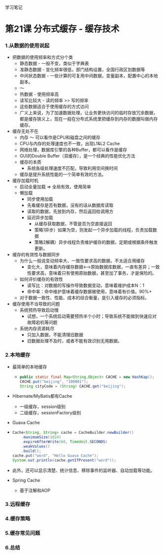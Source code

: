 学习笔记

# 第21课 分布式缓存 - 缓存技术

### 1.从数据的使用说起

- 把数据的使用频率和方式分个类
  - 静态数据 - 一般不变，类似于字典表
  - 准静态数据 - 变化频率很低，部门结构设置，全国行政区划数据等
  - 中间状态数据 - 一些计算的可复用中间数据，变量副本，配置中心的本地副本。
  - ～
  - 热数据 - 使用频率高
  - 读写比较大 - 读的频率 >> 写的频率
  - 这些数据适合于使用缓存的方式访问
  - 广义上来说，为了加速数据处理，让业务更快访问的临时存放冗余数据，都是缓存狭义上，现在一般在分布式系统里把缓存到内存的数据叫做内存缓存。
- 缓存无处不在
  - 内存 ～ 可以看作是CPU和磁盘之间的缓存
  - CPU与内存的处理速度也不一致，出现L1&L2 Cache
  - 网络处理，数据库引擎的各种Buffer，都可以看作是缓存
  - GUI的Double Buffer（双缓存），是一个经典的性能优化方法
  - 缓存的本质
    - 系统各级处理速度不匹配，导致利用空间换时间
  - 缓存是提升系统性能的一个简单有效的方法。
- 缓存加载时机
  - 启动全量加载 => 全局有效，使用简单
  - 懒加载
    -  同步使用加载
      - 先看缓存是否有数据，没有的话从数据库读取
      - 读取的数据，先放到内存，然后返回给调用方
    - 延迟异步加载
      - 从缓存获取数据，不管是否为空直接返回
      - 策略1异步）如果为空，则发起一个异步加载的线程，负责加载数据
      - 策略2解耦）异步线程负责维护缓存的数据，定期或根据条件触发更新。
- 缓存的有效性与数据同步
  - 为什么一般说变动频率大、一致性要求高的数据，不太适合用缓存
    - 变化大，意味着内存缓存数据<-->原始数据库数据，一直有差异；一致性要求高，意味着只有使用原始数据，甚至加了事务，才是保险的。
  - 如何评价缓存的有效性
    - 读写比：对数据的写操作导致数据变动，意味着维护成本N：1
    - 命中率：命中维护意味着缓存数据被使用，意味着有价值。90%+
  - 对于数据一致性、性能、成本的综合衡量，是引入缓存的必须指标。
- 缓存使用不当导致的问题
  - 系统预热导致启动慢
    - 试想，一个系统启动需要预热半个小时；导致系统不能做到快速应对故障宕机等问题
  - 系统内存资源耗尽
    - 只加入数据，不能清理旧数据
    - 旧数据处理不及时，或者不能有效识别无用数据。

### 2.本地缓存

- 最简单的本地缓存

  - ```java
    public static final Map<String,Object> CACHE = new HashKap();
    CACHE.put("beijing", "100001");
    String cityCode = (String) CACHE.get("beijing");
    ```

- Hibernate/MyBatis都有Cache

  - 一级缓存，session级别
  - 二级缓存，sessionFactory级别

-  Guava Cache

  - ```java
    Cache<String, String> cache = CacheBuilder.newBuilder()
    	.maximumSize(1024)
    	.expireAfterWrite(60, TimeUnit.SECONDS)
    	.weakValues()
    	.build();
    cache.put("word", "Hello Guava Cache");
    System.out.println(cache.getIfPresent("word"));
    ```

  - 此外，还可以显示清楚、统计信息、移除事件的监听器、自动加载等功能。

- Spring Cache

  - 基于注解和AOP

### 3.远程缓存

### 4.缓存策略

### 5.缓存常见问题

### 6.总结

